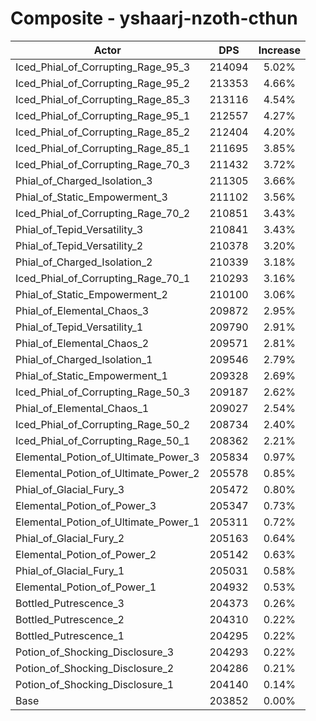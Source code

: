 # Composite - yshaarj-nzoth-cthun
| Actor | DPS | Increase |
|---|:---:|:---:|
|Iced_Phial_of_Corrupting_Rage_95_3|214094|5.02%|
|Iced_Phial_of_Corrupting_Rage_95_2|213353|4.66%|
|Iced_Phial_of_Corrupting_Rage_85_3|213116|4.54%|
|Iced_Phial_of_Corrupting_Rage_95_1|212557|4.27%|
|Iced_Phial_of_Corrupting_Rage_85_2|212404|4.20%|
|Iced_Phial_of_Corrupting_Rage_85_1|211695|3.85%|
|Iced_Phial_of_Corrupting_Rage_70_3|211432|3.72%|
|Phial_of_Charged_Isolation_3|211305|3.66%|
|Phial_of_Static_Empowerment_3|211102|3.56%|
|Iced_Phial_of_Corrupting_Rage_70_2|210851|3.43%|
|Phial_of_Tepid_Versatility_3|210841|3.43%|
|Phial_of_Tepid_Versatility_2|210378|3.20%|
|Phial_of_Charged_Isolation_2|210339|3.18%|
|Iced_Phial_of_Corrupting_Rage_70_1|210293|3.16%|
|Phial_of_Static_Empowerment_2|210100|3.06%|
|Phial_of_Elemental_Chaos_3|209872|2.95%|
|Phial_of_Tepid_Versatility_1|209790|2.91%|
|Phial_of_Elemental_Chaos_2|209571|2.81%|
|Phial_of_Charged_Isolation_1|209546|2.79%|
|Phial_of_Static_Empowerment_1|209328|2.69%|
|Iced_Phial_of_Corrupting_Rage_50_3|209187|2.62%|
|Phial_of_Elemental_Chaos_1|209027|2.54%|
|Iced_Phial_of_Corrupting_Rage_50_2|208734|2.40%|
|Iced_Phial_of_Corrupting_Rage_50_1|208362|2.21%|
|Elemental_Potion_of_Ultimate_Power_3|205834|0.97%|
|Elemental_Potion_of_Ultimate_Power_2|205578|0.85%|
|Phial_of_Glacial_Fury_3|205472|0.80%|
|Elemental_Potion_of_Power_3|205347|0.73%|
|Elemental_Potion_of_Ultimate_Power_1|205311|0.72%|
|Phial_of_Glacial_Fury_2|205163|0.64%|
|Elemental_Potion_of_Power_2|205142|0.63%|
|Phial_of_Glacial_Fury_1|205031|0.58%|
|Elemental_Potion_of_Power_1|204932|0.53%|
|Bottled_Putrescence_3|204373|0.26%|
|Bottled_Putrescence_2|204310|0.22%|
|Bottled_Putrescence_1|204295|0.22%|
|Potion_of_Shocking_Disclosure_3|204293|0.22%|
|Potion_of_Shocking_Disclosure_2|204286|0.21%|
|Potion_of_Shocking_Disclosure_1|204140|0.14%|
|Base|203852|0.00%|
